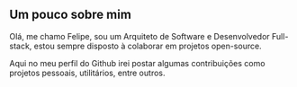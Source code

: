 ## Um pouco sobre mim
Olá, me chamo Felipe, sou um Arquiteto de Software e Desenvolvedor Full-stack, estou sempre disposto à colaborar em projetos open-source.

Aqui no meu perfil do Github irei postar algumas contribuições como projetos pessoais, utilitários, entre outros.
